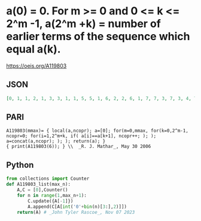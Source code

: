 # a\(0\) \= 0\. For m \>\= 0 and 0 <\= k <\= 2^m \-1, a\(2^m \+k\) \= number of earlier terms of the sequence which equal a\(k\)\.
https://oeis.org/A119803
## JSON
```JSON
[0, 1, 1, 2, 1, 3, 3, 1, 1, 5, 5, 1, 6, 2, 2, 6, 1, 7, 7, 3, 7, 3, 4, 7, 7, 2, 2, 7, 2, 6, 6, 4, 1, 8, 8, 6, 8, 4, 4, 8, 8, 2, 2, 8, 5, 8, 8, 5, 8, 6, 6, 4, 6, 4, 6, 6, 6, 8, 8, 6, 8, 12, 12, 6, 1, 9, 9, 8, 9, 4, 4, 9, 9, 4, 4, 9, 13, 8, 8, 13, 9, 6, 6, 4, 6, 4, 12, 6, 6, 8, 8, 6, 8, 19, 19, 12, 9, 18, 18, 19]
```
## PARI
```PARI
A119803(mmax)= { local(a,ncopr); a=[0]; for(m=0,mmax, for(k=0,2^m-1, ncopr=0; for(i=1,2^m+k, if( a[i]==a[k+1], ncopr++; ); ); a=concat(a,ncopr); ); ); return(a); }
{ print(A119803(6)); } \\  _R. J. Mathar_, May 30 2006
```
## Python
```Python
from collections import Counter
def A119803_list(max_n):
    A,C = [0],Counter()
    for n in range(1,max_n+1):
        C.update({A[-1]})
        A.append(C[A[int('0'+bin(n)[3:],2)]])
    return(A) # _John Tyler Rascoe_, Nov 07 2023
```
